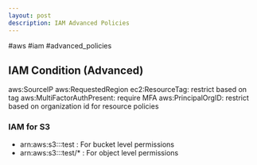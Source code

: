 ```yaml
---
layout: post
description: IAM Advanced Policies
---
```


#aws #iam #advanced_policies

## IAM Condition (Advanced) 
aws:SourceIP
aws:RequestedRegion
ec2:ResourceTag: restrict based on tag
aws:MultiFactorAuthPresent: require MFA
aws:PrincipalOrgID: restrict based on organization id for resource policies


### IAM for S3
- arn:aws:s3:::test : For bucket level permissions
- arn:aws:s3:::test/* : For object level permissions